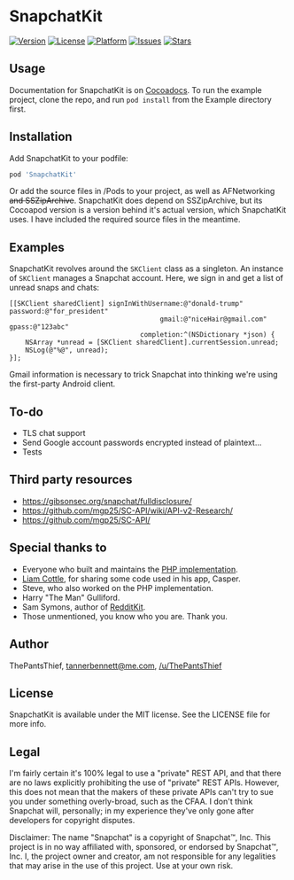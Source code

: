 # SnapchatKit

[![Version](https://img.shields.io/cocoapods/v/SnapchatKit.svg?style=flat)](http://cocoapods.org/pods/SnapchatKit)
[![License](https://img.shields.io/cocoapods/l/SnapchatKit.svg?style=flat)](http://cocoapods.org/pods/SnapchatKit)
[![Platform](https://img.shields.io/cocoapods/p/SnapchatKit.svg?style=flat)](http://cocoapods.org/pods/SnapchatKit)
[![Issues](https://img.shields.io/github/issues-raw/ThePantsThief/SnapchatKit.svg?style=flat)](https://github.com//ThePantsThief/SnapchatKit/issues)
[![Stars](https://img.shields.io/github/stars/ThePantsThief/SnapchatKit.svg?style=flat)](https://github.com//ThePantsThief/SnapchatKit/stargazers)

## Usage

Documentation for SnapchatKit is on [Cocoadocs](http://cocoadocs.org/docsets/SnapchatKit/0.1.0/index.html). To run the example project, clone the repo, and run `pod install` from the Example directory first.

## Installation

Add SnapchatKit to your podfile:

```ruby
pod 'SnapchatKit'
```

Or add the source files in /Pods to your project, as well as AFNetworking ~~and SSZipArchive~~. SnapchatKit does depend on SSZipArchive, but its Cocoapod version is a version behind it's actual version, which SnapchatKit uses. I have included the required source files in the meantime.

## Examples

SnapchatKit revolves around the `SKClient` class as a singleton. An instance of `SKClient` manages a Snapchat account. Here, we sign in and get a list of unread snaps and chats:

```objc
[[SKClient sharedClient] signInWithUsername:@"donald-trump" password:@"for_president"
                                      gmail:@"niceHair@gmail.com" gpass:@"123abc"
                                 completion:^(NSDictionary *json) {
    NSArray *unread = [SKClient sharedClient].currentSession.unread;
    NSLog(@"%@", unread);
}];
```

Gmail information is necessary to trick Snapchat into thinking we're using the first-party Android client.

## To-do
- TLS chat support
- Send Google account passwords encrypted instead of plaintext...
- Tests

## Third party resources

- https://gibsonsec.org/snapchat/fulldisclosure/
- https://github.com/mgp25/SC-API/wiki/API-v2-Research/
- https://github.com/mgp25/SC-API/

## Special thanks to

- Everyone who built and maintains the [PHP implementation](https://github.com/mgp25/SC-API/).
- [Liam Cottle](https://github.com/liamcottle), for sharing some code used in his app, Casper.
- Steve, who also worked on the PHP implementation.
- Harry "The Man" Gulliford.
- Sam Symons, author of [RedditKit](https://github.com/samsymons/RedditKit).
- Those unmentioned, you know who you are. Thank you.

## Author

ThePantsThief, tannerbennett@me.com, [/u/ThePantsThief](http://www.reddit.com/user/thepantsthief/submitted)

## License

SnapchatKit is available under the MIT license. See the LICENSE file for more info.

## Legal

I'm fairly certain it's 100% legal to use a "private" REST API, and that there are no laws explicitly prohibiting the use of "private" REST APIs. However, this does not mean that the makers of these private APIs can't try to sue you under something overly-broad, such as the CFAA. I don't think Snapchat will, personally; in my experience they've only gone after developers for copyright disputes.

Disclaimer: The name "Snapchat" is a copyright of Snapchat™, Inc. This project is in no way affiliated with, sponsored, or endorsed by Snapchat™, Inc. I, the project owner and creator, am not responsible for any legalities that may arise in the use of this project. Use at your own risk.
